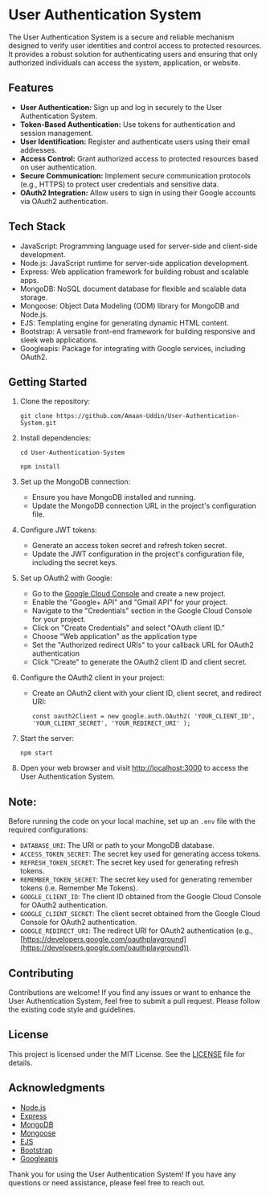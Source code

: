 # User Authentication System

The User Authentication System is a secure and reliable mechanism designed to verify user identities and control access to protected resources. It provides a robust solution for authenticating users and ensuring that only authorized individuals can access the system, application, or website.

## Features

- **User Authentication:** Sign up and log in securely to the User Authentication System.
- **Token-Based Authentication:** Use tokens for authentication and session management.
- **User Identification:** Register and authenticate users using their email addresses.
- **Access Control:** Grant authorized access to protected resources based on user authentication.
- **Secure Communication:** Implement secure communication protocols (e.g., HTTPS) to protect user credentials and sensitive data.
- **OAuth2 Integration:** Allow users to sign in using their Google accounts via OAuth2 authentication.

## Tech Stack

- JavaScript: Programming language used for server-side and client-side development.
- Node.js: JavaScript runtime for server-side application development.
- Express: Web application framework for building robust and scalable apps.
- MongoDB: NoSQL document database for flexible and scalable data storage.
- Mongoose: Object Data Modeling (ODM) library for MongoDB and Node.js.
- EJS: Templating engine for generating dynamic HTML content.
- Bootstrap: A versatile front-end framework for building responsive and sleek web applications.
- Googleapis: Package for integrating with Google services, including OAuth2.

## Getting Started

1.  Clone the repository:

    `git clone https://github.com/Amaan-Uddin/User-Authentication-System.git`

2.  Install dependencies:

    `cd User-Authentication-System`

    `npm install`

3.  Set up the MongoDB connection:

    - Ensure you have MongoDB installed and running.
    - Update the MongoDB connection URL in the project's configuration file.

4.  Configure JWT tokens:

    - Generate an access token secret and refresh token secret.
    - Update the JWT configuration in the project's configuration file, including the secret keys.

5.  Set up OAuth2 with Google:

    - Go to the [Google Cloud Console](https://console.cloud.google.com/) and create a new project.
    - Enable the "Google+ API" and "Gmail API" for your project.
    - Navigate to the "Credentials" section in the Google Cloud Console for your project.
    - Click on "Create Credentials" and select "OAuth client ID."
    - Choose "Web application" as the application type
    - Set the "Authorized redirect URIs" to your callback URL for OAuth2 authentication
    - Click "Create" to generate the OAuth2 client ID and client secret.

6.  Configure the OAuth2 client in your project:

    - Create an OAuth2 client with your client ID, client secret, and redirect URI:

      `const oauth2Client = new google.auth.OAuth2(
  'YOUR_CLIENT_ID',
  'YOUR_CLIENT_SECRET',
  'YOUR_REDIRECT_URI'
);`

7.  Start the server:

    `npm start`

8.  Open your web browser and visit [http://localhost:3000](http://localhost:3000/) to access the User Authentication System.

## Note:

Before running the code on your local machine, set up an `.env` file with the required configurations:

- `DATABASE_URI`: The URI or path to your MongoDB database.
- `ACCESS_TOKEN_SECRET`: The secret key used for generating access tokens.
- `REFRESH_TOKEN_SECRET`: The secret key used for generating refresh tokens.
- `REMEMBER_TOKEN_SECRET`: The secret key used for generating remember tokens (i.e. Remember Me Tokens).
- `GOOGLE_CLIENT_ID`: The client ID obtained from the Google Cloud Console for OAuth2 authentication.
- `GOOGLE_CLIENT_SECRET`: The client secret obtained from the Google Cloud Console for OAuth2 authentication.
- `GOOGLE_REDIRECT_URI`: The redirect URI for OAuth2 authentication (e.g., [https://developers.google.com/oauthplayground](https://developers.google.com/oauthplayground)).

## Contributing

Contributions are welcome! If you find any issues or want to enhance the User Authentication System, feel free to submit a pull request. Please follow the existing code style and guidelines.

## License

This project is licensed under the MIT License. See the [LICENSE](https://github.com/Amaan-Uddin/User-Authentication-System/blob/main/LICENSE) file for details.

## Acknowledgments

- [Node.js](https://nodejs.org/)
- [Express](https://expressjs.com/)
- [MongoDB](https://www.mongodb.com/)
- [Mongoose](https://mongoosejs.com/)
- [EJS](https://ejs.co/)
- [Bootstrap](https://getbootstrap.com/)
- [Googleapis](https://www.npmjs.com/package/googleapis)

Thank you for using the User Authentication System! If you have any questions or need assistance, please feel free to reach out.
